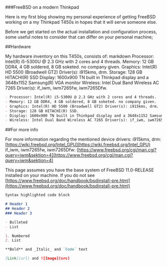 ###FreeBSD on a modern Thinkpad

Here is my first blog showing my personal experience of getting FreeBSD working on a my Thinkpad T450s in hopes that it will serve someone else.

Before we get started on the actual installation and configuration process, some useful notes to consider that can differ on your personal machine;

##Hardware

My hardware inventory on this T450s, consists of:
markdown
	Processor: Intel(R) i5-5300U @ 2.3 GHz with 2 cores and 4 threads.
	Memory: 12 GB DDR4, 4 GB soldered, 8 GB soketed. no company given.
	Graphics: Intel(R) HD 5500 (Broadwell GT2) Driver(s): i915kms, drm.
	Storage: 128 GB HITACHI(R) SSD
	Display: 1600x900 TN built in Thinkpad display and a 3648x1152 Samsung(R) VGA monitor
	Wireless: Intel Dual Band Wireless AC 7265 Driver(s): if_iwm, iwm7265fw, iwm7265Dfw.
```markdown
- Processor: Intel(R) i5-5300U @ 2.3 GHz with 2 cores and 4 threads.
- Memory: 12 GB DDR4, 4 GB soldered, 8 GB soketed. no company given.
- Graphics: Intel(R) HD 5500 (Broadwell GT2) Driver(s): i915kms, drm.
- Storage: 128 GB HITACHI(R) SSD.
- Display: 1600x900 TN built in Thinkpad display and a 3648x1152 Samsung(R) VGA monitor.
- Wireless: Intel Dual Band Wireless AC 7265 Driver(s): if_iwm, iwm7265fw, iwm7265Dfw.
```


##For more info

For more information regarding the mentioned device drivers:
	i915kms, drm: [https://wiki.freebsd.org/Intel_GPU](https://wiki.freebsd.org/Intel_GPU)
	if_iwm, iwm7265fw, iwm7265Dfw: [https://www.freebsd.org/cgi/man.cgi?query=iwm&sektion=4](https://www.freebsd.org/cgi/man.cgi?query=iwm&sektion=4)
	

This page assumes you have the base system of FreeBSD 11.0-RELEASE installed on your machine.
If you do not see [https://www.freebsd.org/doc/handbook/bsdinstall-pre.html](https://www.freebsd.org/doc/handbook/bsdinstall-pre.html)

```markdown
Syntax highlighted code block

# Header 1
## Header 2
### Header 3

- Bulleted
- List

1. Numbered
2. List

**Bold** and _Italic_ and `Code` text

[Link](url) and ![Image](src)
```

